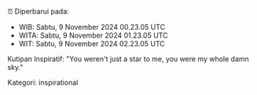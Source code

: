 ⏰ Diperbarui pada:
- WIB: Sabtu, 9 November 2024 00.23.05 UTC
- WITA: Sabtu, 9 November 2024 01.23.05 UTC
- WIT: Sabtu, 9 November 2024 02.23.05 UTC

Kutipan Inspiratif:
"You weren't just a star to me, you were my whole damn sky."


Kategori: inspirational

